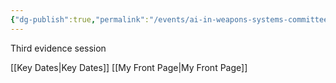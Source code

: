 ```yaml
---
{"dg-publish":true,"permalink":"/events/ai-in-weapons-systems-committee-third-evidence-session/","tags":["event","HouseOfLords"]}
---
```


Third evidence session

[[Key Dates\|Key Dates]]
[[My Front Page\|My Front Page]]
